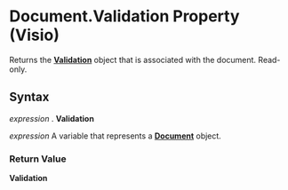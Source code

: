 
# Document.Validation Property (Visio)

Returns the  **[Validation](d59880de-ba16-eccf-fd94-f69da9a1efea.md)** object that is associated with the document. Read-only.


## Syntax

 _expression_ . **Validation**

 _expression_ A variable that represents a **[Document](21640062-13a2-a2b2-7c61-7e707671207c.md)** object.


### Return Value

 **Validation**

